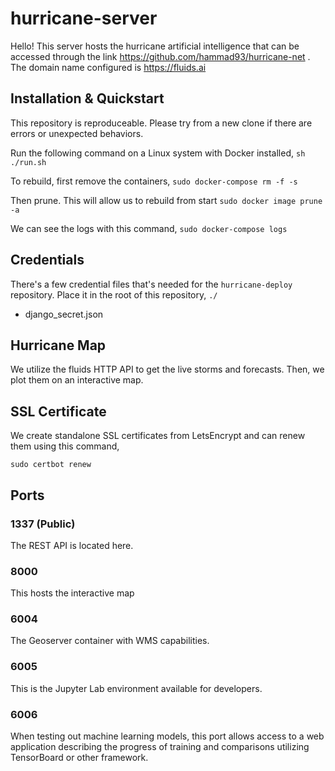 # hurricane-server
Hello! This server hosts the hurricane artificial intelligence that can be accessed through the
link https://github.com/hammad93/hurricane-net . The domain name configured is https://fluids.ai

## Installation & Quickstart
This repository is reproduceable. Please try from a new clone if there are errors or unexpected behaviors.

Run the following command on a Linux system with Docker installed,
`sh ./run.sh`

To rebuild, first remove the containers,
`sudo docker-compose rm -f -s`

Then prune. This will allow us to rebuild from start
`sudo docker image prune -a`

We can see the logs with this command,
`sudo docker-compose logs`

## Credentials

There's a few credential files that's needed for the `hurricane-deploy` repository. Place it in the root of this repository, `./`

 - django_secret.json

## Hurricane Map
We utilize the fluids HTTP API to get the live storms and forecasts. Then, we plot them on an interactive map.

## SSL Certificate
We create standalone SSL certificates from LetsEncrypt and can renew them using this command,

`sudo certbot renew`

## Ports

### 1337 (Public)
The REST API is located here.

### 8000
This hosts the interactive map

### 6004
The Geoserver container with WMS capabilities.

### 6005
This is the Jupyter Lab environment available for developers.

### 6006
When testing out machine learning models, this port allows access to a web application describing the progress of training and comparisons utilizing TensorBoard or other framework.

